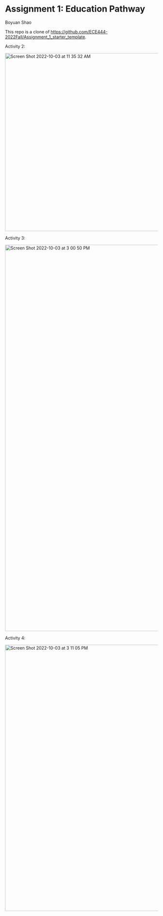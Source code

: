 # Assignment 1: Education Pathway
Boyuan Shao

This repo is a clone of https://github.com/ECE444-2022Fall/Assignment_1_starter_template.

Activity 2:

<img width="587" alt="Screen Shot 2022-10-03 at 11 35 32 AM" src="https://user-images.githubusercontent.com/59927679/193618284-e0e9d3bf-579c-4036-8f08-1d4a47a31d2a.png">

Activity 3:

<img width="1274" alt="Screen Shot 2022-10-03 at 3 00 50 PM" src="https://user-images.githubusercontent.com/59927679/193658399-d21d84f1-cdcc-46b8-aa19-4d02442cf307.png">

Activity 4:

<img width="878" alt="Screen Shot 2022-10-03 at 3 11 05 PM" src="https://user-images.githubusercontent.com/59927679/193659162-9f47a5aa-bae2-4d27-b548-9d133570bf21.png">
